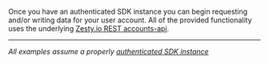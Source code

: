 Once you have an authenticated SDK instance you can begin requesting and/or writing data for your user account. All of the provided functionality uses the underlying [Zesty.io REST accounts-api](https://accounts-api.zesty.org).

---

*All examples assume a properly [authenticated SDK instance](tools/node-sdk/instantiation)*
